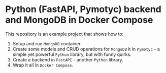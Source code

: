  # Python (FastAPI, Pymotyc) backend and MongoDB in Docker Compose

This repository is an example project that shows how to:

1. Setup and run `MongoDB` container.
2. Create some models and CRUD operations for `MongoDB` it in `Pymotyc` - a simple yet powerful `Python` library, but with funny quirks.
3. Create a backend in `FastAPI` - another `Python` library.
4. Wrap it all in `Docker Compose`.
